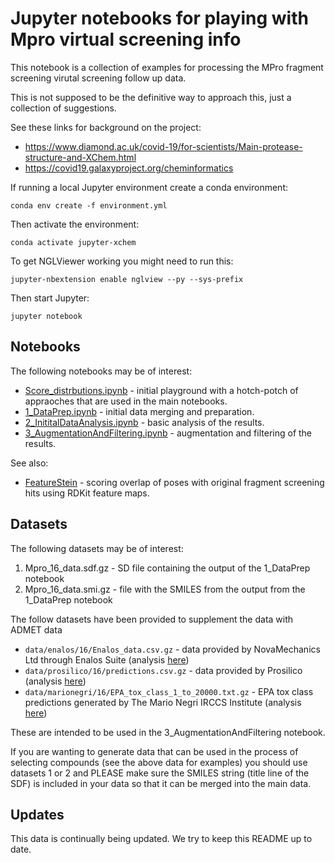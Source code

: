 # Jupyter notebooks for playing with Mpro virtual screening info

This notebook is a collection of examples for processing the MPro fragment screening virutal screening follow up data.

This is not supposed to be the definitive way to approach this, just a collection of suggestions.

See these links for background on the project:
- https://www.diamond.ac.uk/covid-19/for-scientists/Main-protease-structure-and-XChem.html
- https://covid19.galaxyproject.org/cheminformatics

If running a local Jupyter environment create a conda environment:

```
conda env create -f environment.yml
```

Then activate the environment:
```
conda activate jupyter-xchem
```

To get NGLViewer working you might need to run this:
```
jupyter-nbextension enable nglview --py --sys-prefix
```

Then start Jupyter:
```
jupyter notebook
```

## Notebooks

The following notebooks may be of interest:

- [Score_distrbutions.ipynb](Score_distrbutions.ipynb) - initial playground with a hotch-potch of appraoches that are used in the main notebooks.
- [1_DataPrep.ipynb](1_DataPrep.ipynb) - initial data merging and preparation.
- [2_InititalDataAnalysis.ipynb](2_InititalDataAnalysis.ipynb) - basic analysis of the results.
- [3_AugmentationAndFiltering.ipynb](3_AugmentationAndFiltering.ipynb) - augmentation and filtering of the results.

See also:
- [FeatureStein](featurestein/) - scoring overlap of poses with original fragment screening hits using RDKit feature maps.  


## Datasets

The following datasets may be of interest: 

1. Mpro_16_data.sdf.gz -  SD file containing the output of the 1_DataPrep notebook
2. Mpro_16_data.smi.gz - file with the SMILES from the output from the 1_DataPrep notebook

The follow datasets have been provided to supplement the data with ADMET data

- `data/enalos/16/Enalos_data.csv.gz` - data provided by NovaMechanics Ltd through Enalos Suite (analysis [here](enalos_analysis.ipynb))
- `data/prosilico/16/predictions.csv.gz` - data provided by Prosilico (analysis [here](prosilico_analysis.ipynb))
- `data/marionegri/16/EPA_tox_class_1_to_20000.txt.gz` - EPA tox class predictions generated by The Mario Negri IRCCS Institute (analysis [here](marionegri_analysis.ipynb))

These are intended to be used in the 3_AugmentationAndFiltering notebook.

If you are wanting to generate data that can be used in the process of selecting compounds (see the above data for
examples) you should use datasets 1 or 2 and PLEASE make sure the SMILES string (title line of the SDF) is included in
your data so that it can be merged into the main data.

## Updates

This data is continually being updated. We try to keep this README up to date.
